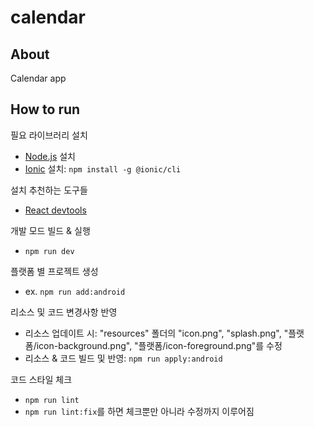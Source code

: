 # calendar

## About

Calendar app

## How to run

필요 라이브러리 설치

- [Node.js](https://nodejs.org/ko/) 설치
- [Ionic](https://ionicframework.com/) 설치: `npm install -g @ionic/cli`

설치 추천하는 도구들

- [React devtools](https://chrome.google.com/webstore/detail/react-developer-tools/fmkadmapgofadopljbjfkapdkoienihi?hl=ko)

개발 모드 빌드 & 실행

- `npm run dev`

플랫폼 별 프로젝트 생성

- ex. `npm run add:android`

리소스 및 코드 변경사항 반영

- 리소스 업데이트 시: "resources" 폴더의 "icon.png", "splash.png", "플랫폼/icon-background.png", "플랫폼/icon-foreground.png"를 수정
- 리소스 & 코드 빌드 및 반영: `npm run apply:android`

코드 스타일 체크

- `npm run lint`
- `npm run lint:fix`를 하면 체크뿐만 아니라 수정까지 이루어짐
